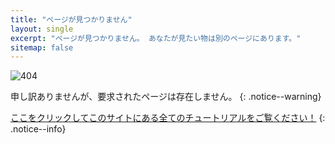 ```yaml
---
title: "ページが見つかりません"
layout: single
excerpt: "ページが見つかりません。 あなたが見たい物は別のページにあります。"
sitemap: false
---
```


![404](/images/404.jpg)

申し訳ありませんが、要求されたページは存在しません。
{: .notice--warning}

[ここをクリックしてこのサイトにある全てのチュートリアルをご覧ください！](site-navigation)
{: .notice--info}
